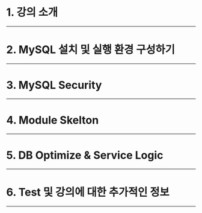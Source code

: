# 1. 강의 소개

****
# 2. MySQL 설치 및 실행 환경 구성하기

****
# 3. MySQL Security

****
# 4. Module Skelton

****
# 5. DB Optimize & Service Logic

****
# 6. Test 및 강의에 대한 추가적인 정보

****